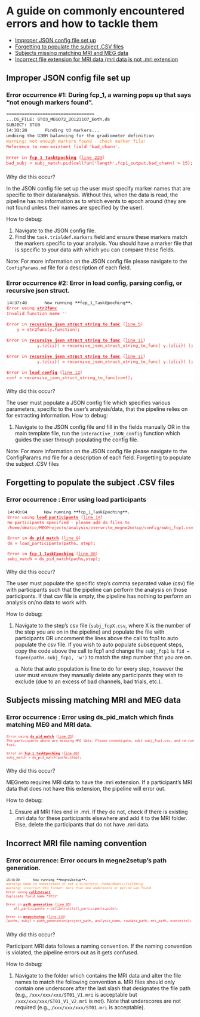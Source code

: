 # A guide on commonly encountered errors and how to tackle them

- [Improper JSON config file set up](#improper-setup)
- [Forgetting to populate the subject .CSV files](#populate-csv)
- [Subjects missing matching MRI and MEG data](#mismatch)
- [Incorrect file extension for MRI data (mri data is not .mri extension](#mri-filetype)

## Improper JSON config file set up

### **Error occurrence #1:** During fcp_1, a warning pops up that says “not enough markers found”.

![](https://github.com/MabbottLab/MEGneto/blob/master/images/not_enough_markers.PNG)

Why did this occur?

In the JSON config file set up the user must specify marker names that are specific to
their data/analysis. Without this, when the data is read, the pipeline has no information
as to which events to epoch around (they are not found unless their names are
specified by the user).

How to debug:
1. Navigate to the JSON config file.
2. Find the `task.trialdef.markers` field and ensure these markers match the markers specific to your analysis. You should have a marker file that is specific to your data with which you can compare these fields.

Note: For more information on the JSON config file please navigate to the `ConfigParams.md` file for a description of each field.

### Error occurrence #2: Error in load config, parsing config, or recursive json struct.

![](https://github.com/MabbottLab/MEGneto/blob/master/images/JSON_population.PNG)

Why did this occur?

The user must populate a JSON config file which specifies various parameters, specific
to the user’s analysis/data, that the pipeline relies on for extracting information.
How to debug:

1. Navigate to the JSON config file and fill in the fields manually OR in the main
template file, run the `interactive_JSON_config` function which guides the
user through populating the config file.

Note: For more information on the JSON config file please navigate to the
ConfigParams.md file for a description of each field.
Forgetting to populate the subject .CSV files


## Forgetting to populate the subject .CSV files

### Error occurrence : Error using load participants

![](https://github.com/MabbottLab/MEGneto/blob/master/images/CSV_population.PNG)

Why did this occur?

The user must populate the specific step’s comma separated value (csv) file with participants
such that the pipeline can perform the analysis on those participants. If that csv file is empty, the
pipeline has nothing to perform an analysis on/no data to work with.

How to debug:
1. Navigate to the step’s csv file (`subj_fcpX.csv`, where X is the number of the step you
are on in the pipeline) and populate the file with participants OR uncomment the lines
above the call to fcp1 to auto populate the csv file. If you wish to auto populate
subsequent steps, copy the code above the call to fcp1 and change the `subj_fcp1` is
`fid = fopen(paths.subj_fcp1, 'w')` to match the step number that you are on.

    a. Note that auto population is fine to do for every step, however the user must
ensure they manually delete any participants they wish to exclude (due to an
excess of bad channels, bad trials, etc.).

## Subjects missing matching MRI and MEG data

### Error occurrence : Error using ds_pid_match which finds matching MEG and MRI data.

![](https://github.com/MabbottLab/MEGneto/blob/master/images/MEG-MRI_mismatch.PNG)

Why did this occur?

MEGneto requires MRI data to have the .mri extension. If a participant’s MRI data that does not
have this extension, the pipeline will error out.

How to debug:
1. Ensure all MRI files end in .mri. If they do not, check if there is existing .mri data for
these participants elsewhere and add it to the MRI folder. Else, delete the participants
that do not have .mri data.

## Incorrect MRI file naming convention

### Error occurrence: Error occurs in megne2setup’s path generation.

![](https://github.com/MabbottLab/MEGneto/blob/master/images/naming_convention.PNG)

Why did this occur?

Participant MRI data follows a naming convention. If the naming convention is violated, the
pipeline errors out as it gets confused.

How to debug:
1. Navigate to the folder which contains the MRI data and alter the file names to match the
following convention
a. MRI files should only contain one underscore after the last slash that designates
the file path (e.g., `/xxx/xxx/xxx/ST01_V1.mri` is acceptable but
`/xxx/xxx/xxx/ST01_V1_V2.mri` is not). Note that underscores are not
required (e.g., `/xxx/xxx/xxx/ST01.mri` is acceptable).
